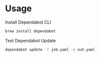 # Usage

Install Dependabot CLI
```bash
brew install dependabot
```

Test Dependabot Update
```bash
dependabot update -f job.yaml -o out.yaml
```